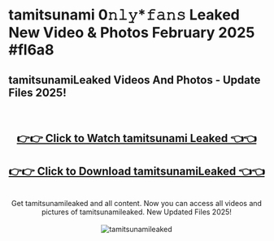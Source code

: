 # tamitsunami 0𝚗𝚕𝚢*𝚏𝚊𝚗𝚜 Leaked New Video & Photos February 2025 #fl6a8

<h2>tamitsunamiLeaked Videos And Photos - Update Files 2025!</h2>
<br>
<div align="center">
<h2><a href="https://mediaupload.pro?title=tamitsunami&ref=11F" rel="nofollow">👉👉 Click to Watch tamitsunami Leaked 👈👈</a></h2>
<h2><a href="https://mediaupload.pro?title=tamitsunami&ref=11F" rel="nofollow">👉👉 Click to Download tamitsunamiLeaked 👈👈</a></h2>
<br>
Get tamitsunamileaked and all content. Now you can access all videos and pictures of tamitsunamileaked. New Updated Files 2025!
<br>
<br>
<a href="https://mediaupload.pro?title=tamitsunami&ref=11F" rel="nofollow" data-target="animated-image.originalLink"><img src="https://i.ibb.co/Gkj2r4b/banner.png" alt="tamitsunamileaked" style="max-width: 100%; display: inline-block;" data-target="animated-image.originalImage"></a>
</div>
<br>

